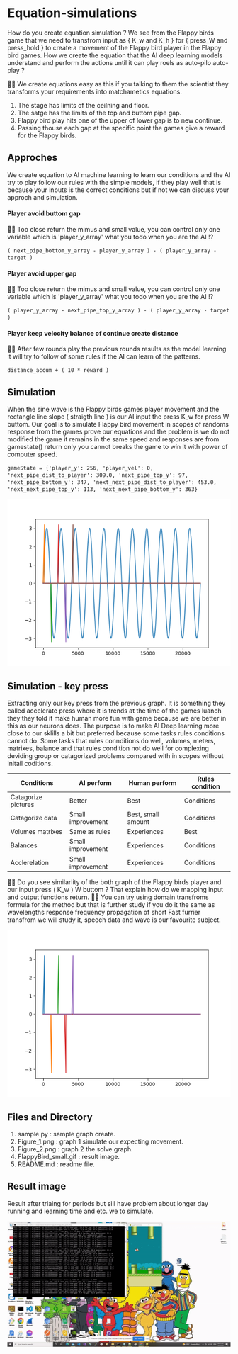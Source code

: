# Equation-simulations
How do you create equation simulation ? We see from the Flappy birds game that we need to transfrom input as { K_w and K_h } for { press_W and press_hold } to create a movement of the Flappy bird player in the Flappy bird games. How we create the equation that the AI deep learning models understand and perform the actions until it can play roels as auto-pilo auto-play ?

👧💬 We create equations easy as this if you talking to them the scientist they transforms your requirements into matchametics equations.
1. The stage has limits of the ceilning and floor.
2. The satge has the limits of the top and buttom pipe gap.
3. Flappy bird play hits one of the upper of lower gap is to new continue.
4. Passing thouse each gap at the specific point the games give a reward for the Flappy birds.

## Approches ##

We create equation to AI machine learning to learn our conditions and the AI try to play follow our rules with the simple models, if they play well that is because your inputs is the correct conditions but if not we can discuss your approch and simulation.

#### Player avoid buttom gap ####

👧💬 Too close return the mimus and small value, you can control only one variable which is 'player_y_array' what you todo when you are the AI !?
```
( next_pipe_bottom_y_array - player_y_array ) - ( player_y_array - target )
```

#### Player avoid upper gap ####

👧💬 Too close return the mimus and small value, you can control only one variable which is 'player_y_array' what you todo when you are the AI !?
```
( player_y_array - next_pipe_top_y_array ) - ( player_y_array - target )
```

#### Player keep velocity balance of continue create distance ####

👧💬 After few rounds play the previous rounds results as the model learning it will try to follow of some rules if the AI can learn of the patterns.
```
distance_accum + ( 10 * reward )
```

## Simulation ##

When the sine wave is the Flappy birds games player movement and the rectangle line slope ( straigth line ) is our AI input the press K_w for press W buttom. Our goal is to simulate Flappy bird movement in scopes of randoms response from the games prove our equations and the problem is we do not modified the game it remains in the same speed and responses are from gamestate() return only you cannot breaks the game to win it with power of computer speed.

``` 
gameState = {'player_y': 256, 'player_vel': 0, 'next_pipe_dist_to_player': 309.0, 'next_pipe_top_y': 97, 
'next_pipe_bottom_y': 347, 'next_next_pipe_dist_to_player': 453.0, 'next_next_pipe_top_y': 113, 'next_next_pipe_bottom_y': 363} 
```

![Alt text](https://github.com/jkaewprateep/Equation-simulations/blob/main/Figure_1.png?raw=true "Title")

## Simulation - key press ##

Extracting only our key press from the previous graph. It is something they called accelerate press where it is trends at the time of the games luanch they they told it make human more fun with game because we are better in this as our neurons does. The purpose is to make AI Deep learning more close to our sklills a bit but preferred because some tasks rules conditions cannot do. Some tasks that rules connditions do well, volumes, meters, matrixes, balance and that rules condition not do well for complexing deviding group or catagorized problems compared with in scopes without initail coditions.

| Conditions | AI perform | Human perform | Rules condition |
| --- | --- | --- | --- |
| Catagorize pictures | Better | Best | Conditions |
| Catagorize data | Small improvement | Best, small amount | Conditions |
| Volumes matrixes | Same as rules | Experiences | Best |
| Balances | Small improvement | Experiences | Conditions |
| Acclerelation | Small improvement | Experiences | Conditions |

🐑💬 Do you see similarlity of the both graph of the Flappy birds player and our input press ( K_w ) W buttom ? That explain how do we mapping input and output functions return.
🧸💬 You can try using domain transfroms formula for the method but that is further study if you do it the same as wavelengths response frequency propagation of short Fast furrier transfrom we will study it, speech data and wave is our favourite subject.

![Alt text](https://github.com/jkaewprateep/Equation-simulations/blob/main/Figure_2.png?raw=true "Title")

## Files and Directory ##

1. sample.py : sample graph create.
2. Figure_1.png : graph 1 simulate our expecting movement.
3. Figure_2.png : graph 2 the solve graph.
4. FlappyBird_small.gif : result image.
5. README.md : readme file.

## Result image ##

Result after triaing for periods but sill have problem about longer day running and learning time and etc. we to simulate.

![Alt text](https://github.com/jkaewprateep/Equation-simulations/blob/main/FlappyBird_small.gif?raw=true "Title")

